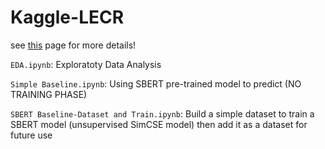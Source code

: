 # Kaggle-LECR
see [this](https://www.kaggle.com/competitions/learning-equality-curriculum-recommendations) page for more details!

`EDA.ipynb`: Exploratoty Data Analysis

`Simple Baseline.ipynb`: Using SBERT pre-trained model to predict (NO TRAINING PHASE)

`SBERT Baseline-Dataset and Train.ipynb`: Build a simple dataset to train a SBERT model (unsupervised SimCSE model) then add it as a dataset for future use
